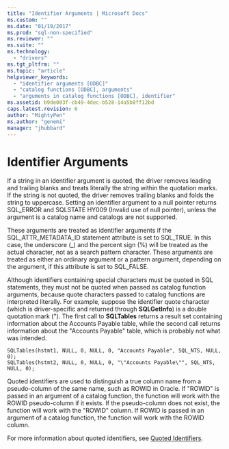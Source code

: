 ```yaml
---
title: "Identifier Arguments | Microsoft Docs"
ms.custom: ""
ms.date: "01/19/2017"
ms.prod: "sql-non-specified"
ms.reviewer: ""
ms.suite: ""
ms.technology: 
  - "drivers"
ms.tgt_pltfrm: ""
ms.topic: "article"
helpviewer_keywords: 
  - "identifier arguments [ODBC]"
  - "catalog functions [ODBC], arguments"
  - "arguments in catalog functions [ODBC], identifier"
ms.assetid: b9de003f-cb49-4dec-b528-14a5b8ff12bd
caps.latest.revision: 6
author: "MightyPen"
ms.author: "genemi"
manager: "jhubbard"
---
```

# Identifier Arguments
If a string in an identifier argument is quoted, the driver removes leading and trailing blanks and treats literally the string within the quotation marks. If the string is not quoted, the driver removes trailing blanks and folds the string to uppercase. Setting an identifier argument to a null pointer returns SQL_ERROR and SQLSTATE HY009 (Invalid use of null pointer), unless the argument is a catalog name and catalogs are not supported.  
  
 These arguments are treated as identifier arguments if the SQL_ATTR_METADATA_ID statement attribute is set to SQL_TRUE. In this case, the underscore (_) and the percent sign (%) will be treated as the actual character, not as a search pattern character. These arguments are treated as either an ordinary argument or a pattern argument, depending on the argument, if this attribute is set to SQL_FALSE.  
  
 Although identifiers containing special characters must be quoted in SQL statements, they must not be quoted when passed as catalog function arguments, because quote characters passed to catalog functions are interpreted literally. For example, suppose the identifier quote character (which is driver-specific and returned through **SQLGetInfo**) is a double quotation mark ("). The first call to **SQLTables** returns a result set containing information about the Accounts Payable table, while the second call returns information about the "Accounts Payable" table, which is probably not what was intended.  
  
```  
SQLTables(hstmt1, NULL, 0, NULL, 0, "Accounts Payable", SQL_NTS, NULL, 0);  
SQLTables(hstmt2, NULL, 0, NULL, 0, "\"Accounts Payable\"", SQL_NTS, NULL, 0);  
```  
  
 Quoted identifiers are used to distinguish a true column name from a pseudo-column of the same name, such as ROWID in Oracle. If "ROWID" is passed in an argument of a catalog function, the function will work with the ROWID pseudo-column if it exists. If the pseudo-column does not exist, the function will work with the "ROWID" column. If ROWID is passed in an argument of a catalog function, the function will work with the ROWID column.  
  
 For more information about quoted identifiers, see [Quoted Identifiers](../../../odbc/reference/develop-app/quoted-identifiers.md).